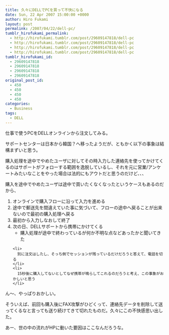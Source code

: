 ```yaml
---
title: 久々にDELLでPCを買って不快になる
date: Sun, 22 Apr 2007 15:00:00 +0000
author: Hiro Fukami
layout: post
permalink: /2007/04/22/dell-pc/
tumblr_hirofukami_permalink:
  - http://hirofukami.tumblr.com/post/29609147818/dell-pc
  - http://hirofukami.tumblr.com/post/29609147818/dell-pc
  - http://hirofukami.tumblr.com/post/29609147818/dell-pc
  - http://hirofukami.tumblr.com/post/29609147818/dell-pc
tumblr_hirofukami_id:
  - 29609147818
  - 29609147818
  - 29609147818
  - 29609147818
original_post_id:
  - 450
  - 450
  - 450
  - 450
categories:
  - Business
tags:
  - DELL
---
```

<div class="section">
  <p>
    仕事で使うPCをDELLオンラインから注文してみる。
  </p>
  
  <p>
    サポートセンターは日本から韓国？へ移ったようだが、ともかく以下の事象は結構まずいと思う。
  </p>
  
  <p>
    購入処理を途中でやめたユーザに対してその時入力した連絡先を使ってかけてくるのはサポートがフォローする範囲を逸脱しているし、それを元に営業/アンケートみたいなことをやった場合は法的にもアウトだと思うのだけど、、、
  </p>
  
  <p>
    購入を途中でやめたユーザは途中で買いたくなくなったというケースもあるのだから、
  </p>
  
  <ol>
    <li>
      オンラインで購入フローに沿って入力を進める
    </li>
    <li>
      途中で郵送先を間違えていた事に気づいて、フローの途中へ戻ることが出来ないので最初の購入処理へ戻る
    </li>
    <li>
      最初から入力しなおして終了
    </li>
    <li>
      次の日、DELLサポートから携帯にかけてくる <ul>
        <li>
          購入処理が途中で終わっているが何か不明な点などあったかと聞いてきた
        </li>
      </ul>
    </li>
    
    <li>
      別に注文はしたし、そっち側でセッションが残っているだけだろうと答えて、電話を切る
    </li>
    <li>
      15秒後に購入してないとしてなぜ携帯が鳴らしてこれるのだろうと考え、この事象がおかしいと思う
    </li>
  </ol>
  
  <p>
    ん～、やっぱりおかしい。
  </p>
  
  <p>
    そういえば、前回も購入後にFAX攻撃がひどくって、連絡先データを削除して送ってくるなと言っても送り続けてきて切れたものだ。久々にこの不快感思い出した。
  </p>
  
  <p>
    あー、世の中の流れがHPに動いた要因はここなんだろうな。
  </p>
</div>